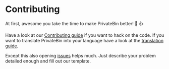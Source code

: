 # Contributing

At first, awesome you take the time to make PrivateBin better! :tada: :+1:

Have a look at our [Contributing guide](Development) if you want to hack on the code.
If you want to translate PrivateBin into your language have a look at the [translation guide](Translation).

Except this also opening [issues](https://github.com/PrivateBin/PrivateBin/issues) helps much. Just describe your problem detailed enough and fill out our template.
